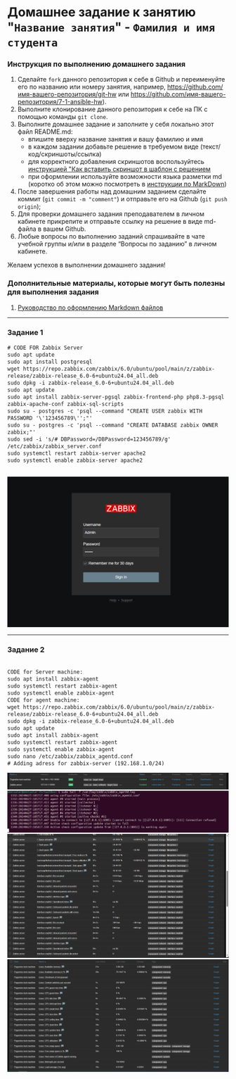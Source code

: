 # Домашнее задание к занятию "`Название занятия`" - `Фамилия и имя студента`


### Инструкция по выполнению домашнего задания

   1. Сделайте `fork` данного репозитория к себе в Github и переименуйте его по названию или номеру занятия, например, https://github.com/имя-вашего-репозитория/git-hw или  https://github.com/имя-вашего-репозитория/7-1-ansible-hw).
   2. Выполните клонирование данного репозитория к себе на ПК с помощью команды `git clone`.
   3. Выполните домашнее задание и заполните у себя локально этот файл README.md:
      - впишите вверху название занятия и вашу фамилию и имя
      - в каждом задании добавьте решение в требуемом виде (текст/код/скриншоты/ссылка)
      - для корректного добавления скриншотов воспользуйтесь [инструкцией "Как вставить скриншот в шаблон с решением](https://github.com/netology-code/sys-pattern-homework/blob/main/screen-instruction.md)
      - при оформлении используйте возможности языка разметки md (коротко об этом можно посмотреть в [инструкции  по MarkDown](https://github.com/netology-code/sys-pattern-homework/blob/main/md-instruction.md))
   4. После завершения работы над домашним заданием сделайте коммит (`git commit -m "comment"`) и отправьте его на Github (`git push origin`);
   5. Для проверки домашнего задания преподавателем в личном кабинете прикрепите и отправьте ссылку на решение в виде md-файла в вашем Github.
   6. Любые вопросы по выполнению заданий спрашивайте в чате учебной группы и/или в разделе “Вопросы по заданию” в личном кабинете.
   
Желаем успехов в выполнении домашнего задания!
   
### Дополнительные материалы, которые могут быть полезны для выполнения задания

1. [Руководство по оформлению Markdown файлов](https://gist.github.com/Jekins/2bf2d0638163f1294637#Code)

---

### Задание 1


```
# CODE FOR Zabbix Server
sudo apt update
sudo apt install postgresql
wget https://repo.zabbix.com/zabbix/6.0/ubuntu/pool/main/z/zabbix-release/zabbix-release_6.0-6+ubuntu24.04_all.deb
sudo dpkg -i zabbix-release_6.0-6+ubuntu24.04_all.deb
sudo apt update
sudo apt install zabbix-server-pgsql zabbix-frontend-php php8.3-pgsql zabbix-apache-conf zabbix-sql-scripts
sudo su - postgres -c 'psql --command "CREATE USER zabbix WITH PASSWORD '\'123456789\'';"'
sudo su - postgres -c 'psql --command "CREATE DATABASE zabbix OWNER zabbix;"'
sudo sed -i 's/# DBPassword=/DBPassword=123456789/g' /etc/zabbix/zabbix_server.conf 
sudo systemctl restart zabbix-server apache2
sudo systemctl enable zabbix-server apache2


```

![скрин входа в админку заббикса](https://github.com/Toazter426/zabbix-1/blob/main/img/zabbix-adminka.PNG)


---

### Задание 2

```

CODE for Server machine:
sudo apt install zabbix-agent
sudo systemctl restart zabbix-agent
sudo systemctl enable zabbix-agent
CODE for agent machine:
wget https://repo.zabbix.com/zabbix/6.0/ubuntu/pool/main/z/zabbix-release/zabbix-release_6.0-6+ubuntu24.04_all.deb
sudo dpkg -i zabbix-release_6.0-6+ubuntu24.04_all.deb
sudo apt update
sudo apt install zabbix-agent
sudo systemctl restart zabbix-agent
sudo systemctl enable zabbix-agent
sudo nano /etc/zabbix/zabbix_agentd.conf
# Adding adress for zabbix-server (192.168.1.0/24)

```
![доступные агенты](https://github.com/Toazter426/zabbix-1/blob/main/img/zabbix-hosts.PNG)
![Логи агета](https://github.com/Toazter426/zabbix-1/blob/main/img/zabbix-agent-log.PNG)
![Latest Data-Server](https://github.com/Toazter426/zabbix-1/blob/main/img/zabbix-agent1.PNG)
![Latest Data-Server](https://github.com/Toazter426/zabbix-1/blob/main/img/zabbix-agent2.PNG)


